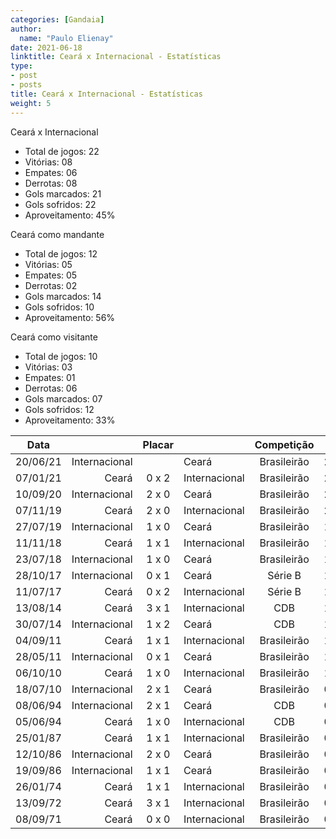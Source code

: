 ```yaml
---
categories: [Gandaia]
author:
  name: "Paulo Elienay"
date: 2021-06-18
linktitle: Ceará x Internacional - Estatísticas
type:
- post
- posts
title: Ceará x Internacional - Estatísticas
weight: 5
---
```

Ceará x Internacional
* Total de jogos: 22
* Vitórias: 08
* Empates: 06
* Derrotas: 08
* Gols marcados: 21
* Gols sofridos: 22
* Aproveitamento: 45%

Ceará como mandante
- Total de jogos: 12
- Vitórias: 05
- Empates: 05
- Derrotas: 02
- Gols marcados: 14
- Gols sofridos: 10
- Aproveitamento: 56%

Ceará como visitante
- Total de jogos: 10
- Vitórias: 03
- Empates: 01
- Derrotas: 06
- Gols marcados: 07
- Gols sofridos: 12
- Aproveitamento: 33%

| Data     |               | Placar  |               | Competição  |       |
| :---:    | ---:          | :---:   | :---          | :---:       | :---: |
| 20/06/21 | Internacional |         | Ceará         | Brasileirão | 23    |
| 07/01/21 |         Ceará |  0 x 2  | Internacional | Brasileirão | 22    |
| 10/09/20 | Internacional |  2 x 0  | Ceará         | Brasileirão | 21    |
| 07/11/19 |         Ceará |  2 x 0  | Internacional | Brasileirão | 20    |
| 27/07/19 | Internacional |  1 x 0  | Ceará         | Brasileirão | 19    |
| 11/11/18 |         Ceará |  1 x 1  | Internacional | Brasileirão | 18    |
| 23/07/18 | Internacional |  1 x 0  | Ceará         | Brasileirão | 17    |
| 28/10/17 | Internacional |  0 x 1  | Ceará         | Série B     | 16    |
| 11/07/17 |         Ceará |  0 x 2  | Internacional | Série B     | 15    |
| 13/08/14 |         Ceará |  3 x 1  | Internacional | CDB         | 14    |
| 30/07/14 | Internacional |  1 x 2  | Ceará         | CDB         | 13    |
| 04/09/11 |         Ceará |  1 x 1  | Internacional | Brasileirão | 12    |
| 28/05/11 | Internacional |  0 x 1  | Ceará         | Brasileirão | 11    |
| 06/10/10 |         Ceará |  1 x 0  | Internacional | Brasileirão | 10    |
| 18/07/10 | Internacional |  2 x 1  | Ceará         | Brasileirão | 09    |
| 08/06/94 | Internacional |  2 x 1  | Ceará         | CDB         | 08    |
| 05/06/94 |         Ceará |  1 x 0  | Internacional | CDB         | 07    |
| 25/01/87 |         Ceará |  1 x 1  | Internacional | Brasileirão | 06    |
| 12/10/86 | Internacional |  2 x 0  | Ceará         | Brasileirão | 05    |
| 19/09/86 | Internacional |  1 x 1  | Ceará         | Brasileirão | 04    |
| 26/01/74 |         Ceará |  1 x 1  | Internacional | Brasileirão | 03    |
| 13/09/72 |         Ceará |  3 x 1  | Internacional | Brasileirão | 02    |
| 08/09/71 |         Ceará |  0 x 0  | Internacional | Brasileirão | 01    |
